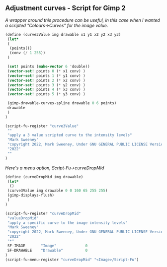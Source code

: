 ## Adjustment curves - Script for Gimp 2

*A wrapper around this procedure can be useful, in this case
when I wanted a scripted "Colours->Curves" for the image value.*

```scheme
(define (curve3Value img drawable x1 y1 x2 y2 x3 y3)
 (let*
 (
  (points())
  (conv (/ 1 255))
 )

 (set! points (make-vector 6 'double))
 (vector-set! points 0 (* x1 conv) )
 (vector-set! points 1 (* y1 conv) )
 (vector-set! points 2 (* x2 conv) )
 (vector-set! points 3 (* y2 conv) )
 (vector-set! points 4 (* x3 conv) )
 (vector-set! points 5 (* y3 conv) )

 (gimp-drawable-curves-spline drawable 0 6 points)
 drawable
 )
)

(script-fu-register "curve3Value"
 ""
 "apply a 3 value scripted curve to the intensity levels"
 "Mark Sweeney"
 "copyright 2022, Mark Sweeney, Under GNU GENERAL PUBLIC LICENSE Version 3"
 "2022"
 ""
)

```

*Here's a menu option, Script-Fu->curveDropMid*   


```scheme
(define (curveDropMid img drawable)
 (let*
  ()
 (curve3Value img drawable 0 0 160 65 255 255)
 (gimp-displays-flush)
 )
)

(script-fu-register "curveDropMid"
 "valueDropMid"
 "apply a specific curve to the image intensity levels"
 "Mark Sweeney"
 "copyright 2022, Mark Sweeney, Under GNU GENERAL PUBLIC LICENSE Version 3"
 "2022"
 "*"
 SF-IMAGE       "Image"             0
 SF-DRAWABLE    "Drawable"          0
)
(script-fu-menu-register "curveDropMid" "<Image>/Script-Fu")

```

